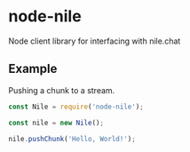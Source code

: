 # node-nile
Node client library for interfacing with nile.chat

## Example

Pushing a chunk to a stream.

``` javascript
const Nile = require('node-nile');

const nile = new Nile();

nile.pushChunk('Hello, World!');
```
